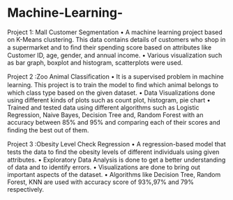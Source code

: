 # Machine-Learning-

Project 1: Mall Customer Segmentation
•	A machine learning project based on K-Means clustering. This data contains details of customers who shop in a supermarket and to ﬁnd their spending score based on attributes like Customer ID, age, gender, and annual income.
•	Various visualization such as bar graph, boxplot and histogram, scatterplots were used.

Project 2 :Zoo Animal Classiﬁcation
•	It is a supervised problem in machine learning. This project is to train the model to ﬁnd which animal belongs to which class type based on the given dataset.
•	Data Visualizations done using different kinds of plots such as count plot, histogram, pie chart
•	Trained and tested data using different algorithms such as Logistic Regression, Naive Bayes, Decision Tree and, Random Forest with an accuracy between 85% and 95% and comparing each of their scores and ﬁnding the best out of  them.

Project 3 :Obesity Level Check Regression
•	A regression-based model that tests the data to ﬁnd the obesity levels of different individuals using given attributes.
•	Exploratory Data Analysis is done to get a better understanding of data  and to identify errors. 
•	Visualizations are done to bring out important aspects of the dataset.
•	Algorithms like Decision Tree, Random Forest, KNN are used with accuracy score of 93%,97% and 79% respectively.
